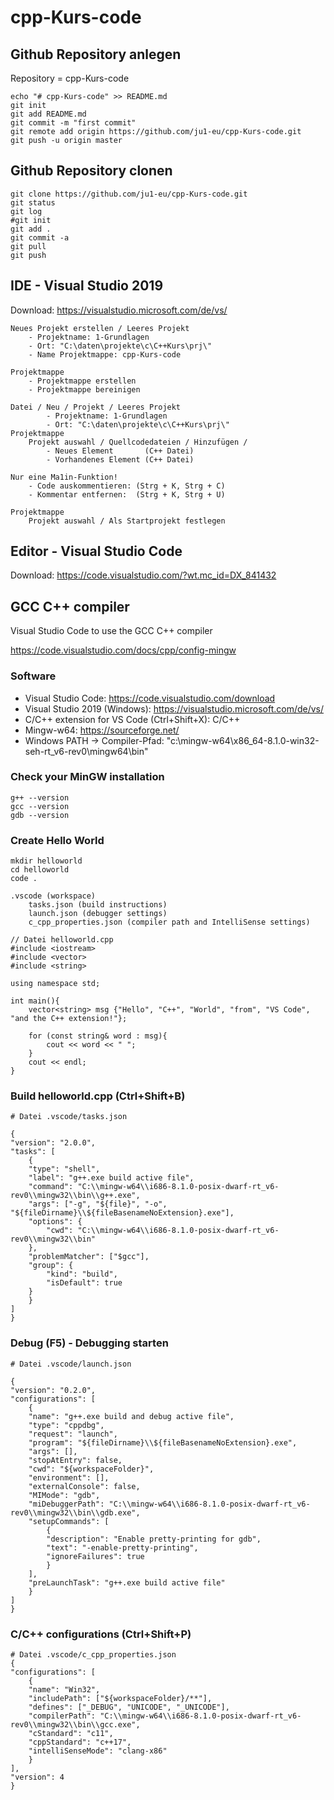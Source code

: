 # cpp-Kurs-code

## Github Repository anlegen

Repository = cpp-Kurs-code 

    echo "# cpp-Kurs-code" >> README.md
    git init
    git add README.md
    git commit -m "first commit"
    git remote add origin https://github.com/ju1-eu/cpp-Kurs-code.git
    git push -u origin master

## Github Repository clonen

    git clone https://github.com/ju1-eu/cpp-Kurs-code.git 
    git status
    git log
    #git init
    git add .
    git commit -a
    git pull
    git push

## IDE - Visual Studio 2019

Download: <https://visualstudio.microsoft.com/de/vs/>
	
	Neues Projekt erstellen / Leeres Projekt
		- Projektname: 1-Grundlagen
		- Ort: "C:\daten\projekte\c\C++Kurs\prj\"
		- Name Projektmappe: cpp-Kurs-code
	
    Projektmappe
        - Projektmappe erstellen
        - Projektmappe bereinigen

    Datei / Neu / Projekt / Leeres Projekt 
            - Projektname: 1-Grundlagen
            - Ort: "C:\daten\projekte\c\C++Kurs\prj\"
    Projektmappe
		Projekt auswahl / Quellcodedateien / Hinzufügen / 
            - Neues Element       (C++ Datei)
            - Vorhandenes Element (C++ Datei)
	
	Nur eine Ma1in-Funktion!
		- Code auskommentieren: (Strg + K, Strg + C)
		- Kommentar entfernen:  (Strg + K, Strg + U)
	
	Projektmappe
		Projekt auswahl / Als Startprojekt festlegen

## Editor - Visual Studio Code

Download: <https://code.visualstudio.com/?wt.mc_id=DX_841432>

## GCC C++ compiler

Visual Studio Code to use the GCC C++ compiler 

<https://code.visualstudio.com/docs/cpp/config-mingw>

### Software

- Visual Studio Code: <https://code.visualstudio.com/download>
- Visual Studio 2019 (Windows): <https://visualstudio.microsoft.com/de/vs/>
- C/C++ extension for VS Code (Ctrl+Shift+X): C/C++
- Mingw-w64: <https://sourceforge.net/>
- Windows PATH -> Compiler-Pfad: "c:\mingw-w64\x86_64-8.1.0-win32-seh-rt_v6-rev0\mingw64\bin"

### Check your MinGW installation

    g++ --version
    gcc --version
    gdb --version

### Create Hello World

    mkdir helloworld
    cd helloworld
    code .

    .vscode (workspace)
        tasks.json (build instructions)
        launch.json (debugger settings)
        c_cpp_properties.json (compiler path and IntelliSense settings)
	
    // Datei helloworld.cpp
    #include <iostream>
    #include <vector>
    #include <string>

    using namespace std;

    int main(){
        vector<string> msg {"Hello", "C++", "World", "from", "VS Code", "and the C++ extension!"};

        for (const string& word : msg){
            cout << word << " ";
        }
        cout << endl;
    }

### Build helloworld.cpp (Ctrl+Shift+B)

    # Datei .vscode/tasks.json

    {
    "version": "2.0.0",
    "tasks": [
        {
        "type": "shell",
        "label": "g++.exe build active file",
        "command": "C:\\mingw-w64\\i686-8.1.0-posix-dwarf-rt_v6-rev0\\mingw32\\bin\\g++.exe",
        "args": ["-g", "${file}", "-o", "${fileDirname}\\${fileBasenameNoExtension}.exe"],
        "options": {
            "cwd": "C:\\mingw-w64\\i686-8.1.0-posix-dwarf-rt_v6-rev0\\mingw32\\bin"
        },
        "problemMatcher": ["$gcc"],
        "group": {
            "kind": "build",
            "isDefault": true
        }
        }
    ]
    }

### Debug (F5) - Debugging starten

    # Datei .vscode/launch.json

    {
    "version": "0.2.0",
    "configurations": [
        {
        "name": "g++.exe build and debug active file",
        "type": "cppdbg",
        "request": "launch",
        "program": "${fileDirname}\\${fileBasenameNoExtension}.exe",
        "args": [],
        "stopAtEntry": false,
        "cwd": "${workspaceFolder}",
        "environment": [],
        "externalConsole": false,
        "MIMode": "gdb",
        "miDebuggerPath": "C:\\mingw-w64\\i686-8.1.0-posix-dwarf-rt_v6-rev0\\mingw32\\bin\\gdb.exe",
        "setupCommands": [
            {
            "description": "Enable pretty-printing for gdb",
            "text": "-enable-pretty-printing",
            "ignoreFailures": true
            }
        ],
        "preLaunchTask": "g++.exe build active file"
        }
    ]
    }

### C/C++ configurations (Ctrl+Shift+P) 

    # Datei .vscode/c_cpp_properties.json
    {
    "configurations": [
        {
        "name": "Win32",
        "includePath": ["${workspaceFolder}/**"],
        "defines": ["_DEBUG", "UNICODE", "_UNICODE"],
        "compilerPath": "C:\\mingw-w64\\i686-8.1.0-posix-dwarf-rt_v6-rev0\\mingw32\\bin\\gcc.exe",
        "cStandard": "c11",
        "cppStandard": "c++17",
        "intelliSenseMode": "clang-x86"
        }
    ],
    "version": 4
    }
